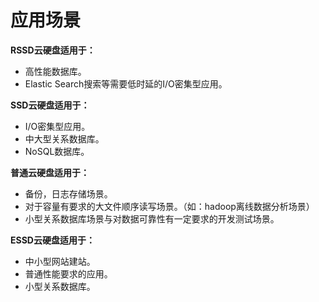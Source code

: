 

# 应用场景

**RSSD云硬盘适用于：**

  - 高性能数据库。
  - Elastic Search搜索等需要低时延的I/O密集型应用。

**SSD云硬盘适用于：**

  - I/O密集型应用。
  - 中大型关系数据库。
  - NoSQL数据库。

**普通云硬盘适用于：**

  - 备份，日志存储场景。
  - 对于容量有要求的大文件顺序读写场景。（如：hadoop离线数据分析场景）
  - 小型关系数据库场景与对数据可靠性有一定要求的开发测试场景。

**ESSD云硬盘适用于：**
  - 中小型网站建站。
  - 普通性能要求的应用。
  - 小型关系数据库。
